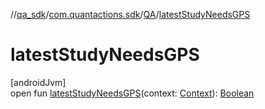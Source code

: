 //[qa_sdk](../../../index.md)/[com.quantactions.sdk](../index.md)/[QA](index.md)/[latestStudyNeedsGPS](latest-study-needs-g-p-s.md)

# latestStudyNeedsGPS

[androidJvm]\
open fun [latestStudyNeedsGPS](latest-study-needs-g-p-s.md)(context: [Context](https://developer.android.com/reference/kotlin/android/content/Context.html)): [Boolean](https://developer.android.com/reference/kotlin/java/lang/Boolean.html)
